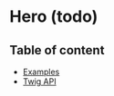 # Hero (todo) <Badges :texts="badges" />

<script setup>
  import pkg from '@studiometa/ui/organisms/Hero/package.json';
  const badges = [`v${pkg.version}`, 'Twig'];
</script>

## Table of content

- [Examples](./examples)
- [Twig API](./twig-api)
